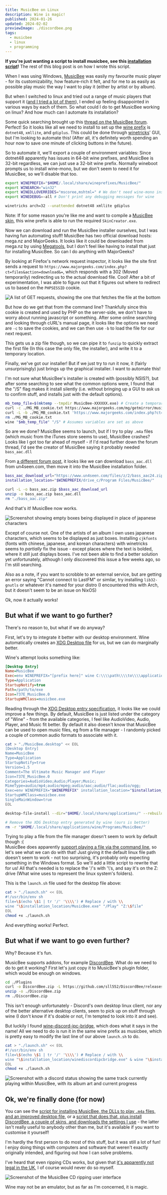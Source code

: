 ```yaml
---
title: MusicBee on Linux
description: Wine is magic!
published: 2024-01-26
updated: 2024-02-02
previewImage: ./discordbee.png
tags:
  - musicbee
  - linux
  - programming
---
```


**If you're just wanting a script to install musicbee, see this [installation script](https://gist.github.com/autumn-mck/6d7fcbbc08f5d18be09f2cc219084675)!** The rest of this blog post is on how I wrote this script.

When I was using Windows, [MusicBee](https://getmusicbee.com/) was easily my favourite music player - for its customizability, how feature-rich it felt, and for me to as easily as possible play music the way I want to play it (either by artist or by album).

But when I switched to linux and tried out a range of music players that support it ([and I tried a lot of them](https://wiki.archlinux.org/title/List_of_applications#Graphical_13)), I ended up feeling disappointed in various ways by each of them. So what could I do to get MusicBee working on linux? And how much can I automate its installation?

Some quick searching brought up this [thread on the MusicBee forum](https://getmusicbee.com/forum/index.php?topic=30205.0). Perfect! So it looks like all we need to install to set up the [wine prefix](https://wiki.archlinux.org/title/Wine#WINEPREFIX) is `dotnet48`, `xmllite`, and `gdiplus`. This could be done through [winetricks](https://wiki.winehq.org/Winetricks)' GUI, but I'm looking to automate this! (After all, it's definitely worth spending an hour now to save one minute of clicking buttons in the future).

So to automate it, we'll export a couple of environment variables: Since dotnet48 apparently has issues in 64-bit wine prefixes, and MusicBee is 32-bit regardless, we can just use a 32-bit wine prefix. Normally wineboot prompts us to install wine-mono, but we don't seem to need it for MusicBee, so we'll disable that too.

```sh
export WINEPREFIX="$HOME/.local/share/wineprefixes/MusicBee/"
export WINEARCH="win32"
export WINEDLLOVERRIDES="mscoree,mshtml=" # We don't need wine-mono installed, no need to give a warning over it. https://bugs.winehq.org/show_bug.cgi?id=47316#c4
export WINEDEBUG=-all # Don't print any debugging messages for wine

winetricks arch=32 --unattended dotnet48 xmllite gdiplus
```

Note: If for some reason you're like me and want to compile a [MusicBee skin](https://github.com/catppuccin/musicbee), this wine prefix is able to run the required `SkinCreator.exe`.

Now we can download and run the MusicBee installer ourselves, but I was having fun automating stuff! MusicBee has two official download hosts: mega.nz and MajorGeeks. It looks like it could be downloaded from mega.nz by using [Megatools](https://megatools.megous.com/), but I don't feel like having to install that just for installing MusicBee. So can I do anything with MajorGeeks?

By looking at Firefox's network request inspector, it looks like the site first sends a request to `https://www.majorgeeks.com/index.php?ct=files&action=download&=`, which responds with a 302 (Moved temporarily) redirecting us to the actual download file. Cool! After a bit of experimentation, I was able to figure out that it figures out where to redirect us to based on the `PHPSESSID` cookie.

![A list of GET requests, showing the one that fetches the file at the bottom](./redirect.png)

But how do we get that from the command line? Thankfully since this cookie is created and used by PHP on the server-side, we don't have to worry about running javascript or something. After some online searching and looking through cURL's manual page, it looks like the options we need are `-c` to save the cookies, and we can then use `-b` to load the file for our next request.

This gets us a zip file though, so we can pipe it to `funzip` to quickly extract the first file (In this case the only file, the installer), and write it to a temporary location.

Finally, we've got our installer! But if we just try to run it now, it (fairly unsurprisingly) just brings up the graphical installer. I want to automate this!

I'm not sure what MusicBee's installer is created with (possibly NSIS?), but after some searching to see what the common options were, I found that the "/S" flag makes it install silently (i.e. without bringing up a GUI to ask us to confirm stuff, and installs just with the default options).

```sh
mb_temp_file=$(mktemp --tmpdir MusicBee-XXXXXX.exe) # Create a temporary file to download musicbee to
curl -c ./MG_MB_cookie.txt https://www.majorgeeks.com/mg/getmirror/musicbee,1.html
curl -L -b ./MG_MB_cookie.txt 'https://www.majorgeeks.com/index.php?ct=files&action=download&=' | funzip > "$mb_temp_file" # Download the zip file containing the installer, pipe it through funzip to unzip it, and write it to the temp file
rm ./MG_MB_cookie.txt
wine "$mb_temp_file" "/S" # Assumes variables are set as above
```

So are we done? MusicBee seems to launch, but if I try to play `.m4a` files (which music from the iTunes store seems to use), MusicBee crashes? Looks like I got too far ahead of myself - if I'd read further down the forum thread, I'd see the creator of MusicBee saying it probably needed `bass_aac.dll`

From [a different forum post](https://getmusicbee.com/forum/index.php?topic=23454.0), it looks like we can download `bass_aac.dll` from un4seen.com, then move it into the MusicBee installation folder.

```sh
bass_aac_download_url="https://www.un4seen.com/files/z/2/bass_aac24.zip"
installation_location="$WINEPREFIX/drive_c/Program Files/MusicBee/"

curl -L -o bass_aac.zip $bass_aac_download_url
unzip -o bass_aac.zip bass_aac.dll
rm "./bass_aac.zip"
```

And that's it! MusicBee now works.

![Screenshot showing empty boxes being displayed in place of japanese characters](./broken_cjk.png)

Except of course not. One of the artists of an album I own uses japanese characters, which seems to be displayed as just boxes. Installing `cjkfonts` (fonts with chinese, japanese, and korean characters) with winetricks seems to _partially_ fix the issue - except places where the text is bolded, where it still just displays boxes. I've not been able to find a better solution yet unfortunately, although I only discovered this issue a few weeks ago, so I'm still searching.

Also as a note, if you want to scrobble to an external service, but are getting an error saying "Cannot connect to LastFM" or similar, try installing `lib32-gnutls` or whatever it's named for your distro (I encountered this with Arch, but it doesn't seem to be an issue on NixOS)

Ok, now it actually works!

## But what if we want to go further?

There's no reason to, but what if we do anyway?

First, let's try to integrate it better with our desktop environment. Wine automatically creates an [XDG Desktop file](https://wiki.archlinux.org/title/Desktop_entries) for us, but we can do marginally better.

Wine's attempt looks something like:

```ini
[Desktop Entry]
Name=MusicBee
Exec=env WINEPREFIX="[prefix here]" wine C:\\\\path\\\\to\\\\application.lnk
Type=Application
StartupNotify=true
Path=/path/to/exe
Icon=737E_MusicBee.0
StartupWMClass=musicbee.exe
```

Reading through the [XDG Desktop entry specification](https://specifications.freedesktop.org/desktop-entry-spec/latest/), it looks like we could improve a few things. By default, MusicBee is just listed under the category of "Wine" - from the available categories, I feel like AudioVideo, Audio, Player, and Music fit better. By default it also doesn't know that MusicBee can be used to open music files, eg from a file manager - I randomly picked a couple of common audio formats to associate with it.

```sh
cat > "./MusicBee.desktop" << EOL
[Desktop Entry]
Name=MusicBee
Type=Application
StartupNotify=true
Version=1.5
Comment=The Ultimate Music Manager and Player
Icon=737E_MusicBee.0
Categories=AudioVideo;Audio;Player;Music;
MimeType=audio/mp4;audio/mpeg;audio/aac;audio/flac;audio/ogg;
Exec=env WINEPREFIX="$WINEPREFIX" installation_location="$installation_location" "$installation_location/launch.sh" "%f"
StartupWMClass=musicbee.exe
SingleMainWindow=true
EOL

desktop-file-install --dir="$HOME/.local/share/applications/" --rebuild-mime-info-cache "./MusicBee.desktop"

# Remove the XDG Desktop entry generated by wine (ours is better)
rm -r "$HOME/.local/share/applications/wine/Programs/MusicBee/"
```

Trying to play a file from the file manager doesn't seem to work by default though :(  
MusicBee does apparently [support playing a file via the command line](https://breezewiki.com/musicbee/wiki/Command_Line_Parameters), so let's see what we can do with that! Just giving it the default linux file path doesn't seem to work - not too surprising, it's probably only expecting something in the Windows format. So we'll add a little script to rewrite that for us! All that's needed is to replace the '/'s with '\\'s, and say it's on the Z: drive (What wine uses to represent the linux system's folders).

This is the `launch.sh` file used for the desktop file above:

```sh
cat > "./launch.sh" << EOL
#!/usr/bin/env sh
file=\$(echo \$1 | tr '/' '\\\\') # Replace / with \\
wine "\$installation_location/MusicBee.exe" "/Play" "Z:\$file"
EOL
chmod +x ./launch.sh
```

And everything works! Perfect.

## But what if we want to go even further?

Why? Because it's fun.

MusicBee supports addons, for example [DiscordBee](https://github.com/sll552/DiscordBee). What do we need to do to get it working? First let's just copy it to MusicBee's plugin folder, which would be enough on windows.

```sh
cd ./Plugins
curl -o DiscordBee.zip -L https://github.com/sll552/DiscordBee/releases/download/v3.1.0/DiscordBee-Release-v3.1.0.zip
unzip -o ./DiscordBee.zip
rm ./DiscordBee.zip
```

This isn't enough unfortunately - Discord's own desktop linux client, nor any of the better alternative desktop clients, seem to pick up on stuff through wine (I don't know if it's doable or not, I'm tempted to look into it and see).

But luckily I found [wine-discord-ipc-bridge](https://github.com/0e4ef622/wine-discord-ipc-bridge), which does what it says in the name! All we need to do is run it in the same wine prefix as musicbee, which is pretty easy to modify the last line of our above `launch.sh` to do.

```sh
cat > "./launch.sh" << EOL
#!/usr/bin/env sh
file=\$(echo \$1 | tr '/' '\\\\') # Replace / with \\
wine "\$installation_location/winediscordipcbridge.exe" & wine "\$installation_location/MusicBee.exe" "/Play" "Z:\$file"
EOL
chmod +x ./launch.sh
```

![Screenshot with a discord status showing the same track currently playing within MusicBee, with its album art and current progress](./discordbee.png)

## Ok, we're finally done (for now)

You can see the [script for installing MusicBee, the DLLs to play `.m4a` files, and an improved desktop file](https://gist.github.com/autumn-mck/6d7fcbbc08f5d18be09f2cc219084675), or a [script that does that, plus install DiscordBee, a couple of skins, and downloads the settings I use](https://gist.github.com/autumn-mck/ef1fba379cb2429083cf76369d0b032a) - the latter isn't really useful to anybody other than me, but it's available if you want to customise it yourself!

I'm hardly the first person to do most of this stuff, but it was still a lot of fun! I enjoy doing things with computers and software that weren't exactly originally intended, and figuring out how I can solve problems.

I've heard that even ripping CDs works, but given that [it's apparently not legal in the UK](https://www.bbc.co.uk/news/newsbeat-33566933), I of course would never do so myself.

![Screenshot of the MusicBee CD ripping user interface](./cd.png)

Wine may not be an emulator, but as far as I'm concerned, it is magic.
